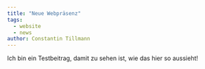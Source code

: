 ```yaml
---
title: "Neue Webpräsenz"
tags:
  - website
  - news
author: Constantin Tillmann
---
```


Ich bin ein Testbeitrag, damit zu sehen ist, wie das hier so aussieht!